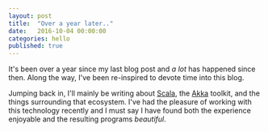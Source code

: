 ```yaml
---
layout: post
title:  "Over a year later.."
date:   2016-10-04 00:00:00
categories: hello
published: true
---
```


It's been over a year since my last blog post and _a_ _lot_ has happened since then. Along the way, I've been re-inspired to devote time into this blog. 

Jumping back in, I'll mainly be writing about [Scala](http://www.scala-lang.org/), the [Akka](http://akka.io/) toolkit, and the things surrounding that ecosystem. I've had the pleasure of working with this technology recently and I must say I have found both the experience enjoyable and the resulting programs _beautiful_.

